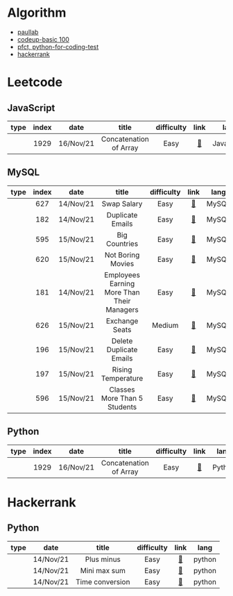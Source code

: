 # Algorithm

- [paullab](/js/paullab/README.md)
- [codeup-basic 100](/python/codeup/basic-100/README.md)
- [pfct, python-for-coding-test](/python/python-for-coding-test/)
- [hackerrank](/python/hackerrank/)

# Leetcode

## JavaScript

| type | index |   date    |         title          | difficulty |           link            |    lang    |
| :--: | :---: | :-------: | :--------------------: | :--------: | :-----------------------: | :--------: |
|      | 1929  | 16/Nov/21 | Concatenation of Array |    Easy    | [🔗](js/leetcode/1929.py) | JavaScript |

## MySQL

| type | index |   date    |                   title                    | difficulty |            link            | lang  |
| :--: | :---: | :-------: | :----------------------------------------: | :--------: | :------------------------: | :---: |
|      |  627  | 14/Nov/21 |                Swap Salary                 |    Easy    | [🔗](sql/leetcode/627.sql) | MySQL |
|      |  182  | 14/Nov/21 |              Duplicate Emails              |    Easy    | [🔗](sql/leetcode/182.sql) | MySQL |
|      |  595  | 15/Nov/21 |               Big Countries                |    Easy    | [🔗](sql/leetcode/595.sql) | MySQL |
|      |  620  | 15/Nov/21 |             Not Boring Movies              |    Easy    | [🔗](sql/leetcode/620.sql) | MySQL |
|      |  181  | 14/Nov/21 | Employees Earning More Than Their Managers |    Easy    | [🔗](sql/leetcode/181.sql) | MySQL |
|      |  626  | 15/Nov/21 |               Exchange Seats               |   Medium   | [🔗](sql/leetcode/626.sql) | MySQL |
|      |  196  | 15/Nov/21 |          Delete Duplicate Emails           |    Easy    | [🔗](sql/leetcode/196.sql) | MySQL |
|      |  197  | 15/Nov/21 |             Rising Temperature             |    Easy    | [🔗](sql/leetcode/197.sql) | MySQL |
|      |  596  | 15/Nov/21 |        Classes More Than 5 Students        |    Easy    | [🔗](sql/leetcode/596.sql) | MySQL |

<!-- |      |  183  | 14/Nov/21 |         Customers Who Never Order          |    Easy    | [🔗](sql/leetcode/183.sql) | MySQL | -->
<!-- |      | 1179  | 14/Nov/21 | Reformat Department Table |    Easy    | [🔗](sql/leetcode/1179.sql) | MySQL | -->

## Python

| type | index |   date    |         title          | difficulty |             link              |  lang  |
| :--: | :---: | :-------: | :--------------------: | :--------: | :---------------------------: | :----: |
|      | 1929  | 16/Nov/21 | Concatenation of Array |    Easy    | [🔗](python/leetcode/1929.py) | Python |

# Hackerrank

## Python

| type |   date    |      title      | difficulty |                    link                    |  lang  |
| :--: | :-------: | :-------------: | :--------: | :----------------------------------------: | :----: |
|      | 14/Nov/21 |   Plus minus    |    Easy    |   [🔗](python/hackerrank/plus-minus.py)    | python |
|      | 14/Nov/21 |  Mini max sum   |    Easy    |  [🔗](python/hackerrank/mini-max-sum.py)   | python |
|      | 14/Nov/21 | Time conversion |    Easy    | [🔗](python/hackerrank/time-conversion.py) | python |
